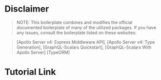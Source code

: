 <h1>Disclaimer</h1>

>NOTE: This boilerplate combines and modifies the official documented boilerplate of many of the utilized packages. If you have any issues, consult the boilerplate listed on these websites: 

>[Apollo Server v4: Express Middleware API],
>[Apollo Server v4: Type Generation],
>[GraphQL-Scalars Quickstart], 
>[GraphQL-Scalars With Apollo Server]
>[TypeORM]

<h1>Tutorial Link</h1>

